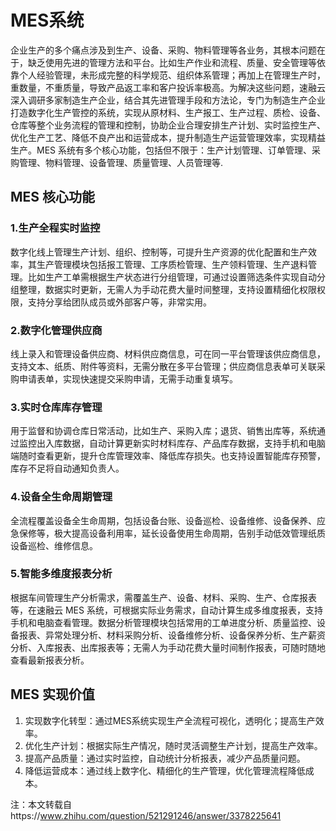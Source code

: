 <!--
title: MES系统
subtitle: 工业软件
author: 网络
keyword: 工业软件
published: 2024-04-22
topicImg: assets/1/MES.jpg
-->

# MES系统
企业生产的多个痛点涉及到生产、设备、采购、物料管理等各业务，其根本问题在于，缺乏使用先进的管理方法和平台。比如生产作业和流程、质量、安全管理等依靠个人经验管理，未形成完整的科学规范、组织体系管理；再加上在管理生产时，重数量，不重质量，导致产品返工率和客户投诉率极高。为解决这些问题，速融云深入调研多家制造生产企业，结合其先进管理手段和方法论，专门为制造生产企业打造数字化生产管控的系统，实现从原材料、生产报工、生产过程、质检、设备、仓库等整个业务流程的管理和控制，协助企业合理安排生产计划、实时监控生产、优化生产工艺、降低不良产出和运营成本，提升制造生产运营管理效率，实现精益生产。MES 系统有多个核心功能，包括但不限于：生产计划管理、订单管理、采购管理、物料管理、设备管理、质量管理、人员管理等.
## MES 核心功能

### 1.生产全程实时监控  
数字化线上管理生产计划、组织、控制等，可提升生产资源的优化配置和生产效率，其生产管理模块包括报工管理、工序质检管理、生产领料管理、生产退料管理。比如生产工单需根据生产状态进行分组管理，可通过设置筛选条件实现自动分组整理，数据实时更新，无需人为手动花费大量时间整理，支持设置精细化权限权限，支持分享给团队成员或外部客户等，非常实用。

### 2.数字化管理供应商
线上录入和管理设备供应商、材料供应商信息，可在同一平台管理该供应商信息，支持文本、纸质、附件等资料，无需分散在多平台管理；供应商信息表单可关联采购申请表单，实现快速提交采购申请，无需手动重复填写。

### 3.实时仓库库存管理
用于监督和协调仓库日常活动，比如生产、采购入库；退货、销售出库等，系统通过监控出入库数据，自动计算更新实时材料库存、产品库存数据，支持手机和电脑端随时查看更新，提升仓库管理效率、降低库存损失。也支持设置智能库存预警，库存不足将自动通知负责人。

### 4.设备全生命周期管理
全流程覆盖设备全生命周期，包括设备台账、设备巡检、设备维修、设备保养、应急保修等，极大提高设备利用率，延长设备使用生命周期，告别手动低效管理纸质设备巡检、维修信息。

### 5.智能多维度报表分析
根据车间管理生产分析需求，需覆盖生产、设备、材料、采购、生产、仓库报表等，在速融云 MES 系统，可根据实际业务需求，自动计算生成多维度报表，支持手机和电脑查看管理。数据分析管理模块包括常用的工单进度分析、质量监控、设备报表、异常处理分析、材料采购分析、设备维修分析、设备保养分析、生产薪资分析、入库报表、出库报表等；无需人为手动花费大量时间制作报表，可随时随地查看最新报表分析。

## MES 实现价值
1. 实现数字化转型：通过MES系统实现生产全流程可视化，透明化；提高生产效率。
2. 优化生产计划：根据实际生产情况，随时灵活调整生产计划，提高生产效率。
3. 提高产品质量：通过实时监控，自动统计分析报表，减少产品质量问题。
4. 降低运营成本：通过线上数字化、精细化的生产管理，优化管理流程降低成本。

注：本文转载自https://www.zhihu.com/question/521291246/answer/3378225641